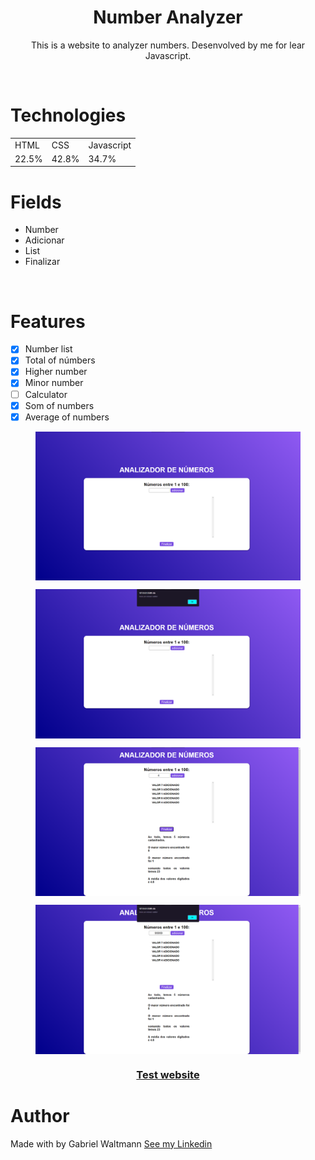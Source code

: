 

<h1 align="center" >Number Analyzer </h1>

<p align="center">This is a website to analyzer numbers. Desenvolved by me for lear Javascript.</p>

<br>

# Technologies

<table align="center">
  <tr>
    <td>HTML</td>
    <td>CSS</td>
    <td>Javascript</td>

  </tr>
  <tr>
    <td>22.5%</td>
    <td>42.8%</td>
    <td>34.7%</td>

  </tr>
</table>


# Fields <!-- Campos -->
+ Number
+ Adicionar
+ List
+ Finalizar


<br>

# Features
- [X] Number list
- [X] Total of númbers 
- [X] Higher number 
- [X] Minor number 
- [ ] Calculator
- [X] Som of numbers 
- [X] Average of numbers

<figure>
  <img align="center" src="1.png"></img>
</figure>

<figure>
  <img align="center" src="2.png"></img>
</figure>

<figure>
  <img align="center" src="3.png"></img>
</figure>


<figure>
  <img align="center" src="4.png"></img>
</figure>


  <a align="center" href="https://gabrielwaltmann.github.io/analizador-de-numeros/" target="_blank">
    <h3 align="center">Test website
  </a>

# Author

<p> Made with by Gabriel Waltmann <a href="https://www.linkedin.com/in/gabriel-waltmann-236114232/">See my Linkedin</a>